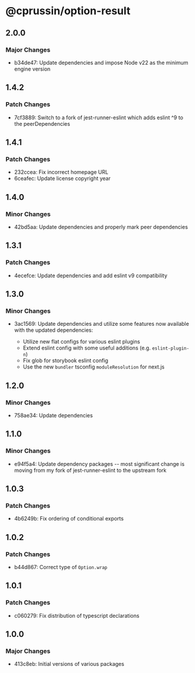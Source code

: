 # @cprussin/option-result

## 2.0.0

### Major Changes

- b34de47: Update dependencies and impose Node v22 as the minimum engine version

## 1.4.2

### Patch Changes

- 7cf3889: Switch to a fork of jest-runner-eslint which adds eslint ^9 to the peerDependencies

## 1.4.1

### Patch Changes

- 232ccea: Fix incorrect homepage URL
- 6ceafec: Update license copyright year

## 1.4.0

### Minor Changes

- 42bd5aa: Update dependencies and properly mark peer dependencies

## 1.3.1

### Patch Changes

- 4ecefce: Update dependencies and add eslint v9 compatibility

## 1.3.0

### Minor Changes

- 3ac1569: Update dependencies and utilize some features now available with the updated dependencies:

  - Utilize new flat configs for various eslint plugins
  - Extend eslint config with some useful additions (e.g. `eslint-plugin-n`)
  - Fix glob for storybook eslint config
  - Use the new `bundler` tsconfig `moduleResolution` for next.js

## 1.2.0

### Minor Changes

- 758ae34: Update dependencies

## 1.1.0

### Minor Changes

- e94f5a4: Update dependency packages -- most significant change is moving from my fork of jest-runner-eslint to the upstream fork

## 1.0.3

### Patch Changes

- 4b6249b: Fix ordering of conditional exports

## 1.0.2

### Patch Changes

- b44d867: Correct type of `Option.wrap`

## 1.0.1

### Patch Changes

- c060279: Fix distribution of typescript declarations

## 1.0.0

### Major Changes

- 413c8eb: Initial versions of various packages
